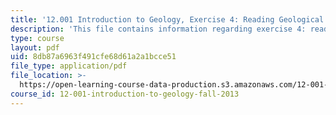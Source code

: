 ```yaml
---
title: '12.001 Introduction to Geology, Exercise 4: Reading Geological Maps'
description: 'This file contains information regarding exercise 4: reading geological maps.'
type: course
layout: pdf
uid: 8db87a6963f491cfe68d61a2a1bcce51
file_type: application/pdf
file_location: >-
  https://open-learning-course-data-production.s3.amazonaws.com/12-001-introduction-to-geology-fall-2013/8db87a6963f491cfe68d61a2a1bcce51_MIT12_001F13_Ex4_Geolo_Map.pdf
course_id: 12-001-introduction-to-geology-fall-2013
---
```

